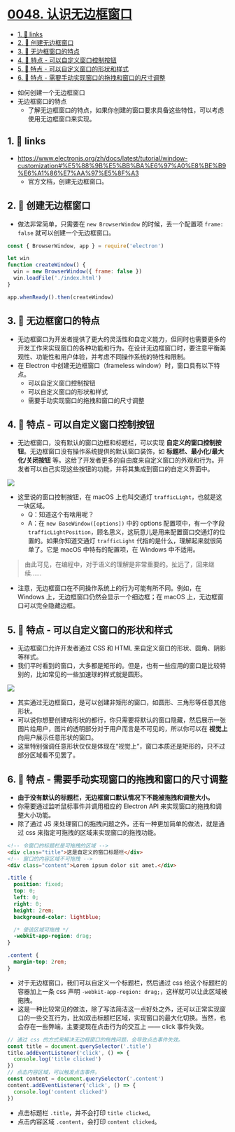 # [0048. 认识无边框窗口](https://github.com/tnotesjs/TNotes.electron/tree/main/notes/0048.%20%E8%AE%A4%E8%AF%86%E6%97%A0%E8%BE%B9%E6%A1%86%E7%AA%97%E5%8F%A3)

<!-- region:toc -->

- [1. 🔗 links](#1--links)
- [2. 📝 创建无边框窗口](#2--创建无边框窗口)
- [3. 📒 无边框窗口的特点](#3--无边框窗口的特点)
- [4. 📒 特点 - 可以自定义窗口控制按钮](#4--特点---可以自定义窗口控制按钮)
- [5. 📒 特点 - 可以自定义窗口的形状和样式](#5--特点---可以自定义窗口的形状和样式)
- [6. 📒 特点 - 需要手动实现窗口的拖拽和窗口的尺寸调整](#6--特点---需要手动实现窗口的拖拽和窗口的尺寸调整)

<!-- endregion:toc -->
- 如何创建一个无边框窗口
- 无边框窗口的特点
  - 了解无边框窗口的特点，如果你创建的窗口要求具备这些特性，可以考虑使用无边框窗口来实现。

## 1. 🔗 links

- https://www.electronjs.org/zh/docs/latest/tutorial/window-customization#%E5%88%9B%E5%BB%BA%E6%97%A0%E8%BE%B9%E6%A1%86%E7%AA%97%E5%8F%A3
  - 官方文档，创建无边框窗口。

## 2. 📝 创建无边框窗口

- 做法非常简单，只需要在 `new BrowserWindow` 的时候，丢一个配置项 `frame: false` 就可以创建一个无边框窗口。

```js
const { BrowserWindow, app } = require('electron')

let win
function createWindow() {
  win = new BrowserWindow({ frame: false })
  win.loadFile('./index.html')
}

app.whenReady().then(createWindow)
```

## 3. 📒 无边框窗口的特点

- 无边框窗口为开发者提供了更大的灵活性和自定义能力，但同时也需要更多的开发工作来实现窗口的各种功能和行为。在设计无边框窗口时，要注意平衡美观性、功能性和用户体验，并考虑不同操作系统的特性和限制。
- 在 Electron 中创建无边框窗口（frameless window）时，窗口具有以下特点。
  - 可以自定义窗口控制按钮
  - 可以自定义窗口的形状和样式
  - 需要手动实现窗口的拖拽和窗口的尺寸调整

## 4. 📒 特点 - 可以自定义窗口控制按钮

- 无边框窗口，没有默认的窗口边框和标题栏，可以实现 **自定义的窗口控制按钮**。无边框窗口没有操作系统提供的默认窗口装饰，如 **标题栏、最小化/最大化/关闭按钮** 等。这给了开发者更多的自由度来自定义窗口的外观和行为。开发者可以自己实现这些按钮的功能，并将其集成到窗口的自定义界面中。

![](assets/2024-10-06-00-14-23.png)

- 这里说的窗口控制按钮，在 macOS 上也叫交通灯 `trafficLight`，也就是这一块区域。
  - Q：知道这个有啥用呢？
  - A：在 `new BaseWindow([options])` 中的 options 配置项中，有一个字段 `trafficLightPosition`，顾名思义，这玩意儿是用来配置窗口交通灯的位置的。如果你知道交通灯 `trafficLight` 代指的是什么，理解起来就很简单了。它是 macOS 中特有的配置项，在 Windows 中不适用。

> 由此可见，在编程中，对于语义的理解是非常重要的。扯远了，回来继续……

- 注意，无边框窗口在不同操作系统上的行为可能有所不同。例如，在 Windows 上，无边框窗口仍然会显示一个细边框；在 macOS 上，无边框窗口可以完全隐藏边框。

## 5. 📒 特点 - 可以自定义窗口的形状和样式

- 无边框窗口允许开发者通过 CSS 和 HTML 来自定义窗口的形状、圆角、阴影等样式。
- 我们平时看到的窗口，大多都是矩形的。但是，也有一些应用的窗口是比较特别的，比如常见的一些加速球的样式就是圆形。

![](assets/2024-10-06-00-16-05.png)

- 其实通过无边框窗口，是可以创建非矩形的窗口，如圆形、三角形等任意其他形状。
- 可以说你想要创建啥形状的都行，你只需要将默认的窗口隐藏，然后展示一张图片给用户，图片的透明部分对于用户而言是不可见的，所以你可以在 **视觉上** 向用户展示任意形状的窗口。
- 这里特别强调任意形状仅仅是体现在“视觉上”，窗口本质还是矩形的，只不过部分区域看不见罢了。

## 6. 📒 特点 - 需要手动实现窗口的拖拽和窗口的尺寸调整

- **由于没有默认的标题栏，无边框窗口默认情况下不能被拖拽和调整大小。**
- 你需要通过监听鼠标事件并调用相应的 Electron API 来实现窗口的拖拽和调整大小功能。
- 除了通过 JS 来处理窗口的拖拽问题之外，还有一种更加简单的做法，就是通过 css 来指定可拖拽的区域来实现窗口的拖拽功能。

```html
<!-- 令窗口的标题栏是可拖拽的区域 -->
<div class="title">这是自定义的窗口标题栏</div>
<!-- 窗口的内容区域不可拖拽 -->
<div class="content">Lorem ipsum dolor sit amet.</div>
```

```css
.title {
  position: fixed;
  top: 0;
  left: 0;
  right: 0;
  height: 2rem;
  background-color: lightblue;

  /* 使该区域可拖拽 */
  -webkit-app-region: drag;
}

.content {
  margin-top: 2rem;
}
```

- 对于无边框窗口，我们可以自定义一个标题栏，然后通过 css 给这个标题栏的容器加上一条 css 声明 `-webkit-app-region: drag;`，这样就可以让此区域被拖拽。
- 这是一种比较常见的做法，除了写法简洁这一点好处之外，还可以正常实现窗口的一些交互行为，比如双击标题栏区域，实现窗口的最大化切换。当然，也会存在一些弊端，主要提现在点击行为的交互上 —— click 事件失效。

```js
// 通过 css 的方式来解决无边框窗口的拖拽问题，会导致点击事件失效。
const title = document.querySelector('.title')
title.addEventListener('click', () => {
  console.log('title clicked')
})
// 点击内容区域，可以触发点击事件。
const content = document.querySelector('.content')
content.addEventListener('click', () => {
  console.log('content clicked')
})
```

- 点击标题栏 `.title`，并不会打印 `title clicked`。
- 点击内容区域 `.content`，会打印 `content clicked`。
